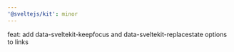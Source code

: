 ```yaml
---
'@sveltejs/kit': minor
---
```


feat: add data-sveltekit-keepfocus and data-sveltekit-replacestate options to links
